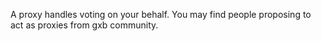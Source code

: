 A proxy handles voting on your behalf. You may find people proposing to act as proxies from gxb community.